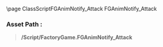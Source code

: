 \page ClassScriptFGAnimNotify_Attack FGAnimNotify_Attack
### Asset Path :
<b><blockquote>/Script/FactoryGame.FGAnimNotify_Attack</blockquote></b>
